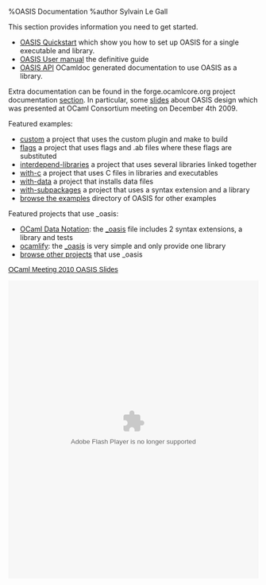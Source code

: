 %OASIS Documentation
%author Sylvain Le Gall

This section provides information you need to get started. 

* [OASIS Quickstart](quickstart.html) which show you how to set up
 OASIS for a single executable and library. 
* [OASIS User manual](MANUAL.html) the definitive guide
* [OASIS API](api-oasis/index.html) OCamldoc generated documentation to use OASIS
  as a library.

Extra documentation can be found in the forge.ocamlcore.org project
documentation [section](https://forge.ocamlcore.org/docman/?group_id=54). In
particular, some
[slides](https://forge.ocamlcore.org/docman/view.php/54/94/SlidesCamlConsortium2009.pdf)
about OASIS design which was presented at OCaml Consortium meeting on December
4th 2009.

Featured examples:

* [custom](http://darcs.ocamlcore.org/cgi-bin/darcsweb.cgi?r=oasis;a=headblob;f=/examples/custom/_oasis)
 a project that uses the custom plugin and make to build 
* [flags](http://darcs.ocamlcore.org/cgi-bin/darcsweb.cgi?r=oasis;a=headblob;f=/examples/flags/_oasis)
 a project that uses flags and .ab files where these flags are substituted
* [interdepend-libraries](http://darcs.ocamlcore.org/cgi-bin/darcsweb.cgi?r=oasis;a=headblob;f=/examples/interdepend-libraries/_oasis)
 a project that uses several libraries linked together
* [with-c](http://darcs.ocamlcore.org/cgi-bin/darcsweb.cgi?r=oasis;a=headblob;f=/examples/with-c/_oasis)
 a project that uses C files in libraries and executables
* [with-data](http://darcs.ocamlcore.org/cgi-bin/darcsweb.cgi?r=oasis;a=headblob;f=/examples/with-data/_oasis)
 a project that installs data files
* [with-subpackages](http://darcs.ocamlcore.org/cgi-bin/darcsweb.cgi?r=oasis;a=headblob;f=/examples/with-subpackage/_oasis)
 a project that uses a syntax extension and a library
* [browse the examples](http://darcs.ocamlcore.org/cgi-bin/darcsweb.cgi?r=oasis;a=tree;f=/examples) 
 directory of OASIS for other examples

Featured projects that use \_oasis:

* [OCaml Data Notation](https://forge.ocamlcore.org/projects/odn):
  the [\_oasis](http://darcs.ocamlcore.org/cgi-bin/darcsweb.cgi?r=ocaml-data-notation;a=headblob;f=/_oasis) file includes 2 syntax extensions, a library and tests
* [ocamlify](https://forge.ocamlcore.org/projects/ocamlify):
  the [\_oasis](http://darcs.ocamlcore.org/cgi-bin/darcsweb.cgi?r=ocamlify;a=headblob;f=/_oasis) is very simple and only provide one library
* [browse other projects](alreadyusing.html) that use \_oasis

<a title="View OCaml Meeting 2010 OASIS Slides on Scribd" 
   href="http://www.scribd.com/doc/39582083/OCaml-Meeting-2010-OASIS-Slides" 
   style="margin: 12px auto 6px auto; font-family: Helvetica,Arial,Sans-serif; 
          font-style: normal; font-variant: normal; font-weight: normal; 
          font-size: 14px; line-height: normal; font-size-adjust: none; 
          font-stretch: normal; -x-system-font: none; display: 
          block; text-decoration: underline;">OCaml Meeting 2010 OASIS Slides</a> 
<object id="doc_313966474258373" 
        name="doc_313966474258373" 
        height="600" width="100%" 
        type="application/x-shockwave-flash" 
        data="http://d1.scribdassets.com/ScribdViewer.swf" 
        style="outline:none;" >
<param name="movie" value="http://d1.scribdassets.com/ScribdViewer.swf">
<param name="wmode" value="opaque">
<param name="bgcolor" value="#ffffff">
<param name="allowFullScreen" value="true">
<param name="allowScriptAccess" value="always">
<param name="FlashVars" value="document_id=39582083&access_key=key-glzevf6euwjjx11r5gr&page=1&viewMode=slideshow">
<embed id="doc_313966474258373" 
      name="doc_313966474258373" 
      src="http://d1.scribdassets.com/ScribdViewer.swf?document_id=39582083&access_key=key-glzevf6euwjjx11r5gr&page=1&viewMode=list" 
      type="application/x-shockwave-flash" 
      allowscriptaccess="always" 
      allowfullscreen="true" 
      height="600" 
      width="100%" 
      wmode="opaque" 
      bgcolor="#ffffff">
</embed>
</object>
